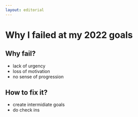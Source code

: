 ```yaml
---
layout: editorial
---
```


# Why I failed at my 2022 goals

## Why fail?

* lack of urgency
* loss of motivation
* no sense of progression

## How to fix it?

* create intermidiate goals
* do check ins
